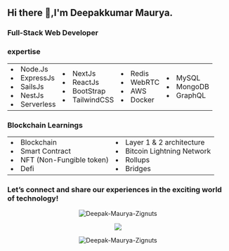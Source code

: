 ## Hi there 👋,I'm Deepakkumar Maurya.
### Full-Stack Web Developer
### expertise 
<table>
  <tr>
    <td>
      <li>Node.Js</li>
      <li>ExpressJs</li>
      <li>SailsJs</li>
      <li>NestJs</li>
      <li>Serverless</li>
    </td>
    <td>
      <li>NextJs</li>
      <li>ReactJs</li>
      <li>BootStrap</li>
      <li>TailwindCSS</li>
    </td>
    <td>
      <li>Redis</li>
      <li>WebRTC</li>
      <li>AWS</li>
      <li>Docker</li>
    </td>
    <td>
      <li>MySQL</li>
      <li>MongoDB</li>
      <li>GraphQL</li>
    </td>
  </tr>
</table>  

### Blockchain Learnings
<table>
  <tr>
    <td>
      <li>Blockchain</li>
      <li>Smart Contract</li>
      <li>NFT (Non-Fungible token)</li>
      <li>Defi</li>
    </td>
    <td>
      <li>Layer 1 & 2 architecture</li>
      <li>Bitcoin Lightning Network</li>
      <li>Rollups</li>
      <li>Bridges</li>
    </td>
  </tr>
</table> 

### Let’s connect and share our experiences in the exciting world of technology!

<p align="center"><img align="center" src="https://github-readme-stats.vercel.app/api?username=Deepak-Maurya-Zignuts&show_icons=true&theme=dracula" alt="Deepak-Maurya-Zignuts" /></p>

<p align="center"><img align="center" src="https://github-readme-stats.vercel.app/api/top-langs/?username=Deepak-Maurya-Zignuts&layout=compact&theme=dracula&langs_count=100" /></p>

<p align="center"><img align="center" src="https://github-readme-streak-stats.herokuapp.com/?user=Deepak-Maurya-Zignuts&theme=radical" alt="Deepak-Maurya-Zignuts" /></p>
